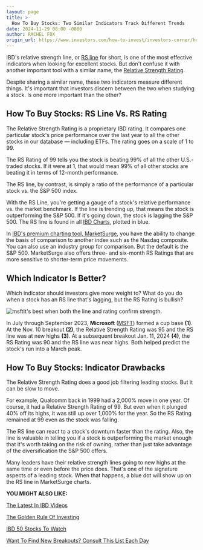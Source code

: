 ```yaml
---
layout: page
title: >-
  How To Buy Stocks: Two Similar Indicators Track Different Trends
date: 2024-11-29 08:00 -0800
author: RACHEL FOX
origin_url: https://www.investors.com/how-to-invest/investors-corner/how-to-buy-stocks-rs-rating-microsoft-stock/
---
```


IBD's relative strength line, or [RS line](https://www.investors.com/how-to-invest/investors-corner/relative-strength-line-is-a-simple-yet-effective-stock-indicator/) for short, is one of the most effective indicators when looking for excellent stocks. But don't confuse it with another important tool with a similar name, the [Relative Strength Rating](https://www.investors.com/how-to-invest/investors-corner/amazon-stock-amzn-this-high-rating-cued-investors-30-gain/).

Despite sharing a similar name, these two indicators measure different things. It's important that investors discern between the two when studying a stock. Is one more important than the other?

## How To Buy Stocks: RS Line Vs. RS Rating

The Relative Strength Rating is a proprietary IBD rating. It compares one particular stock's price performance over the last year to all the other stocks in our database — including ETFs. The rating goes on a scale of 1 to 99.

The RS Rating of 99 tells you the stock is beating 99% of all the other U.S.-traded stocks. If it were at 1, that would mean 99% of all other stocks are beating it in terms of 12-month performance.

The RS line, by contrast, is simply a ratio of the performance of a particular stock vs. the S&P 500 index.

With the RS Line, you're getting a gauge of a stock's relative performance vs. the market benchmark. If the line is trending up, that means the stock is outperforming the S&P 500. If it's going down, the stock is lagging the S&P 500. The RS line is found in all [IBD Charts](https://research.investors.com/stock-charts/nasdaq-nasdaq-composite-index-0ndqc.htm), plotted in blue.

In [IBD's premium charting tool, MarketSurge](https://marketsurge.investors.com/mstool), you have the ability to change the basis of comparison to another index such as the Nasdaq composite. You can also use an industry group for comparison. But the default is the S&P 500. MarketSurge also offers three- and six-month RS Ratings that are more sensitive to shorter-term price movements.

## Which Indicator Is Better?

Which indicator should investors give more weight to? What do you do when a stock has an RS line that's lagging, but the RS Rating is bullish?

![msft](https://www.investors.com/wp-content/uploads/2024/11/IC120224-279x300.jpg)It's best when both the line and rating confirm strength.

In July through September 2023, **Microsoft** ([MSFT](https://research.investors.com/quote.aspx?symbol=MSFT)) formed a cup base **(1)**. At the Nov. 10 breakout **(2)**, the Relative Strength Rating was 95 and the RS line was at new highs **(3)**. At a subsequent breakout Jan. 11, 2024 **(4)**, the RS Rating was 90 and the RS line was near highs. Both helped predict the stock's run into a March peak.

## How To Buy Stocks: Indicator Drawbacks

The Relative Strength Rating does a good job filtering leading stocks. But it can be slow to move.

For example, Qualcomm back in 1999 had a 2,000% move in one year. Of course, it had a Relative Strength Rating of 99. But even when it plunged 40% off its highs, it was still up over 1,000% for the year. So the RS Rating remained at 99 even as the stock was falling.

The RS line can react to a stock's downturn faster than the rating. Also, the line is valuable in telling you if a stock is outperforming the market enough that it's worth taking on the risk of owning, rather than just take advantage of the diversification the S&P 500 offers.

Many leaders have their relative strength lines going to new highs at the same time or even before the price does. That's one of the signature aspects of a leading stock. When that happens, a blue dot will show up on the RS line in MarketSurge charts.

**YOU MIGHT ALSO LIKE:**

[The Latest In IBD Videos](https://www.investors.com/ibd-videos)

[The Golden Rule Of Investing](https://www.investors.com/how-to-invest/investors-corner/still-the-no-1-rule-for-stock-investors-always-cut-your-losses-short/)

[IBD 50 Stocks To Watch](https://www.investors.com/research/ibd-50-growth-stocks-to-watch/)

[Want To Find New Breakouts? Consult This List Each Day](https://research.investors.com/stocksonthemove.aspx)
